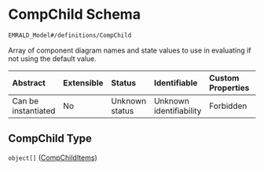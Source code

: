 # CompChild Schema

```txt
EMRALD_Model#/definitions/CompChild
```

Array of component diagram names and state values to use in evaluating if not using the default value.

| Abstract            | Extensible | Status         | Identifiable            | Custom Properties | Additional Properties | Access Restrictions | Defined In                                                                                    |
| :------------------ | :--------- | :------------- | :---------------------- | :---------------- | :-------------------- | :------------------ | :-------------------------------------------------------------------------------------------- |
| Can be instantiated | No         | Unknown status | Unknown identifiability | Forbidden         | Allowed               | none                | [EMRALD\_JsonSchemaV3\_0.json\*](../../out/EMRALD_JsonSchemaV3_0.json "open original schema") |

## CompChild Type

`object[]` ([CompChildItems](emrald_jsonschemav3_0-definitions-compchild-compchilditems.md))
